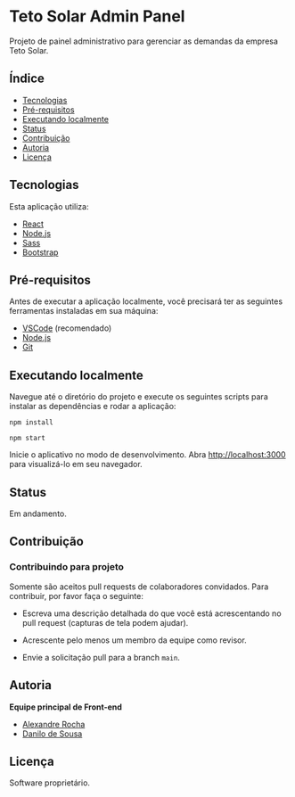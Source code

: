 # Teto Solar Admin Panel

Projeto de painel administrativo para gerenciar as demandas da empresa Teto Solar.

## Índice

<!--ts-->

* [Tecnologias](#tecnologias)
* [Pré-requisitos](#pré-requisitos)
* [Executando localmente](#executando-localmente)
* [Status](#status)
* [Contribuição](#contribuição)
* [Autoria](#autoria)
* [Licença](#licença)

<!--te-->

## Tecnologias

Esta aplicação utiliza:

* [React](https://pt-br.reactjs.org/)
* [Node.js](https://nodejs.org/en/)
* [Sass](https://sass-lang.com/)
* [Bootstrap](https://getbootstrap.com/)

## Pré-requisitos

Antes de executar a aplicação localmente, você precisará ter as seguintes ferramentas instaladas em sua máquina:

* [VSCode](https://code.visualstudio.com/) (recomendado)
* [Node.js](https://nodejs.org/en/)
* [Git](https://git-scm.com)

## Executando localmente

Navegue até o diretório do projeto e execute os seguintes scripts para instalar as dependências e rodar a aplicação:

```
npm install
```

```
npm start
```

Inicie o aplicativo no modo de desenvolvimento. Abra [http://localhost:3000](http://localhost:3000) para visualizá-lo em seu navegador.

## Status

Em andamento.

## Contribuição

### Contribuindo para projeto

Somente são aceitos pull requests de colaboradores convidados.
Para contribuir, por favor faça o seguinte:

* Escreva uma descrição detalhada do que você está acrescentando no pull request (capturas de tela podem ajudar).
* Acrescente pelo menos um membro da equipe como revisor.

* Envie a solicitação pull para a branch `main`.

## Autoria

**Equipe principal de Front-end**

* [Alexandre Rocha](https://github.com/alexandresobral2004)
* [Danilo de Sousa](https://github.com/danilocdesousa/)

## Licença

Software proprietário.
